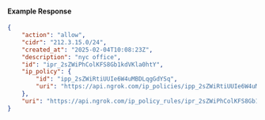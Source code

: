 <!-- Code generated for API Clients. DO NOT EDIT. -->

#### Example Response

```json
{
	"action": "allow",
	"cidr": "212.3.15.0/24",
	"created_at": "2025-02-04T10:08:23Z",
	"description": "nyc office",
	"id": "ipr_2sZWiPhColKFS8Gb1kdVKla0htY",
	"ip_policy": {
		"id": "ipp_2sZWiRtiUUIe6W4uMBDLqgGdYSq",
		"uri": "https://api.ngrok.com/ip_policies/ipp_2sZWiRtiUUIe6W4uMBDLqgGdYSq"
	},
	"uri": "https://api.ngrok.com/ip_policy_rules/ipr_2sZWiPhColKFS8Gb1kdVKla0htY"
}
```
